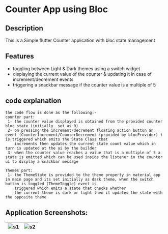 # Counter App using Bloc

## Description
This is a Simple flutter Counter application with bloc state management

## Features
- toggling between Light & Dark themes using a switch widget
- displaying the current value of the counter & updating it in case of increment/decrement events
- triggering a snackbar message if the counter value is a multiple of 5 

## code explanation
```
the code flow is done as the following:-  
counter part:  
 1- the counter value displayed is obtained from the provided counter bloc state (initially  set as 0)  
 2- on pressing the increment/decrement floating action button an event (CounterIncrement/CounterDecrement (provided by blocProvider) ) is triggered which emits the State Class that 
    increments then updates the current state count value which in turn is updated at the ui by the builder  
 3- when the counter value reaches a value that is a multiple of 5 a state is emitted which can be used inside the listener in the counter ui to display a snackbar message

Themes part:  
 1- the ThemeState is provided to the theme property in material app in main page and its set initially as dark theme, when the switch button is toggled (ThemeToggle) event is 
    triggered which emits a state that checks whether 
    the current theme is dark or light then it updates the state with the opposite theme
```
  


## Application Screenshots: 
|![s1](https://github.com/user-attachments/assets/33c8b919-92b7-4d13-9287-15ffe19b0411)|![s2](https://github.com/user-attachments/assets/c4a68599-df50-40fb-8186-2fce27cb1a30)|
|-|-|
